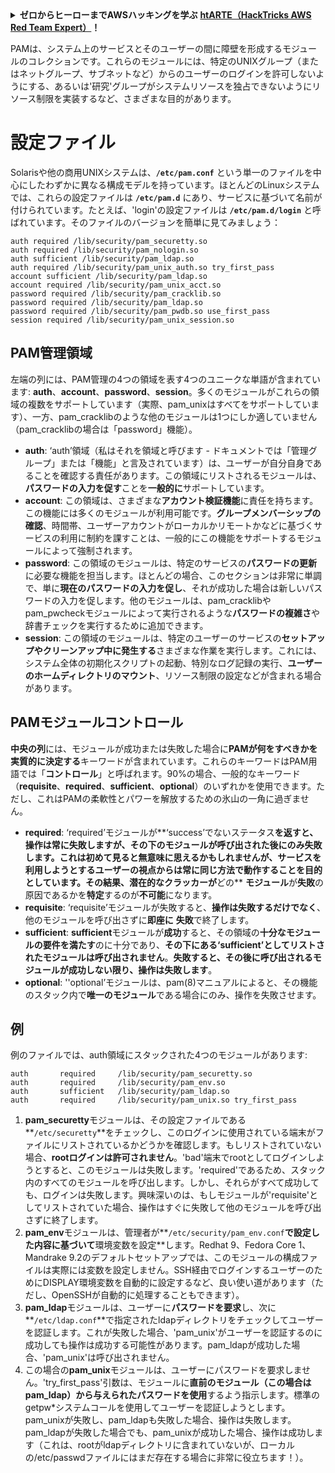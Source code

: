 <details>

<summary><strong>ゼロからヒーローまでAWSハッキングを学ぶ</strong> <a href="https://training.hacktricks.xyz/courses/arte"><strong>htARTE（HackTricks AWS Red Team Expert）</strong></a><strong>！</strong></summary>

HackTricksをサポートする他の方法：

* **HackTricksで企業を宣伝したい**または**HackTricksをPDFでダウンロードしたい**場合は、[**SUBSCRIPTION PLANS**](https://github.com/sponsors/carlospolop)をチェックしてください！
* [**公式PEASS＆HackTricksスワッグ**](https://peass.creator-spring.com)を入手する
* [**The PEASS Family**](https://opensea.io/collection/the-peass-family)を発見し、独占的な[**NFTs**](https://opensea.io/collection/the-peass-family)のコレクションを見つける
* **💬 [**Discordグループ**](https://discord.gg/hRep4RUj7f)または[**telegramグループ**](https://t.me/peass)に参加するか、**Twitter** 🐦 [**@hacktricks_live**](https://twitter.com/hacktricks_live)をフォローする**
* **ハッキングトリックを共有するためにPRを提出して** [**HackTricks**](https://github.com/carlospolop/hacktricks) と [**HackTricks Cloud**](https://github.com/carlospolop/hacktricks-cloud) のGitHubリポジトリに

</details>


PAMは、システム上のサービスとそのユーザーの間に障壁を形成するモジュールのコレクションです。これらのモジュールには、特定のUNIXグループ（またはネットグループ、サブネットなど）からのユーザーのログインを許可しないようにする、あるいは'研究'グループがシステムリソースを独占できないようにリソース制限を実装するなど、さまざまな目的があります。

# 設定ファイル

Solarisや他の商用UNIXシステムは、**`/etc/pam.conf`** という単一のファイルを中心にしたわずかに異なる構成モデルを持っています。ほとんどのLinuxシステムでは、これらの設定ファイルは **`/etc/pam.d`** にあり、サービスに基づいて名前が付けられています。たとえば、'login'の設定ファイルは **`/etc/pam.d/login`** と呼ばれています。そのファイルのバージョンを簡単に見てみましょう：
```text
auth required /lib/security/pam_securetty.so
auth required /lib/security/pam_nologin.so
auth sufficient /lib/security/pam_ldap.so
auth required /lib/security/pam_unix_auth.so try_first_pass
account sufficient /lib/security/pam_ldap.so
account required /lib/security/pam_unix_acct.so
password required /lib/security/pam_cracklib.so
password required /lib/security/pam_ldap.so
password required /lib/security/pam_pwdb.so use_first_pass
session required /lib/security/pam_unix_session.so
```
## **PAM管理領域**

左端の列には、PAM管理の4つの領域を表す4つのユニークな単語が含まれています: **auth**、**account**、**password**、**session**。多くのモジュールがこれらの領域の複数をサポートしています（実際、pam_unixはすべてをサポートしています）、一方、pam_cracklibのような他のモジュールは1つにしか適していません（pam_cracklibの場合は「password」機能）。

* **auth**: ‘auth’領域（私はそれを領域と呼びます - ドキュメントでは「管理グループ」または「機能」と言及されています）は、ユーザーが自分自身であることを確認する責任があります。この領域にリストされるモジュールは、**パスワードの入力を促す**ことを**一般的に**サポートしています。
* **account**: この領域は、さまざまな**アカウント検証機能**に責任を持ちます。この機能には多くのモジュールが利用可能です。**グループメンバーシップの確認**、時間帯、ユーザーアカウントがローカルかリモートかなどに基づくサービスの利用に制約を課すことは、一般的にこの機能をサポートするモジュールによって強制されます。
* **password**: この領域のモジュールは、特定のサービスの**パスワードの更新**に必要な機能を担当します。ほとんどの場合、このセクションは非常に単調で、単に**現在のパスワードの入力を促し**、それが成功した場合は新しいパスワードの入力を促します。他のモジュールは、pam_cracklibやpam_pwcheckモジュールによって実行されるような**パスワードの複雑さ**や辞書チェックを実行するために追加できます。
* **session**: この領域のモジュールは、特定のユーザーのサービスの**セットアップやクリーンアップ中に発生する**さまざまな作業を実行します。これには、システム全体の初期化スクリプトの起動、特別なログ記録の実行、**ユーザーのホームディレクトリのマウント**、リソース制限の設定などが含まれる場合があります。

## **PAMモジュールコントロール**

**中央の列**には、モジュールが成功または失敗した場合に**PAMが何をすべきかを実質的に決定する**キーワードが含まれています。これらのキーワードはPAM用語では「**コントロール**」と呼ばれます。90%の場合、一般的なキーワード（**requisite**、**required**、**sufficient**、**optional**）のいずれかを使用できます。ただし、これはPAMの柔軟性とパワーを解放するための氷山の一角に過ぎません。

* **required**: ‘required’モジュールが**‘success’でないステータス**を返すと、**操作は常に失敗します**が、**その下のモジュールが呼び出された後**にのみ失敗します。これは初めて見ると無意味に思えるかもしれませんが、**サービスを利用しようとするユーザーの視点からは常に同じ方法で動作する**ことを目的としています。その結果、潜在的なクラッカーが**どの** **モジュール**が**失敗**の原因であるかを**特定**するのが**不可能**になります。
* **requisite**: ‘requisite’モジュールが失敗すると、**操作は失敗するだけでなく**、他のモジュールを呼び出さずに**即座に** **失敗**で終了します。
* **sufficient**: **sufficient**モジュールが**成功**すると、その領域の**十分なモジュールの要件を満たす**のに十分であり、**その下にある‘sufficient’としてリストされたモジュールは呼び出されません**。**失敗すると、その後に呼び出されるモジュールが成功しない限り、操作は失敗します**。
* **optional**: ''optional’モジュールは、pam\(8\)マニュアルによると、その機能のスタック内で**唯一のモジュール**である場合にのみ、操作を失敗させます。

## 例

例のファイルでは、auth領域にスタックされた4つのモジュールがあります:
```text
auth       required     /lib/security/pam_securetty.so
auth       required     /lib/security/pam_env.so
auth       sufficient   /lib/security/pam_ldap.so
auth       required     /lib/security/pam_unix.so try_first_pass
```
1. **pam\_securetty**モジュールは、その設定ファイルである**`/etc/securetty`**をチェックし、このログインに使用されている端末がファイルにリストされているかどうかを確認します。もしリストされていない場合、**rootログインは許可されません**。'bad'端末でrootとしてログインしようとすると、このモジュールは失敗します。'required'であるため、スタック内のすべてのモジュールを呼び出します。しかし、それらがすべて成功しても、ログインは失敗します。興味深いのは、もしモジュールが'requisite'としてリストされていた場合、操作はすぐに失敗して他のモジュールを呼び出さずに終了します。
2. **pam\_env**モジュールは、管理者が**`/etc/security/pam_env.conf`**で設定した内容に基づいて**環境変数を設定**します。Redhat 9、Fedora Core 1、Mandrake 9.2のデフォルトセットアップでは、このモジュールの構成ファイルは実際には変数を設定しません。SSH経由でログインするユーザーのためにDISPLAY環境変数を自動的に設定するなど、良い使い道があります（ただし、OpenSSHが自動的に処理することもできます）。
3. **pam\_ldap**モジュールは、ユーザーに**パスワードを要求**し、次に**`/etc/ldap.conf`**で指定されたldapディレクトリをチェックしてユーザーを認証します。これが失敗した場合、'pam\_unix'がユーザーを認証するのに成功しても操作は成功する可能性があります。pam\_ldapが成功した場合、'pam\_unix'は呼び出されません。
4. この場合の**pam\_unix**モジュールは、ユーザーにパスワードを要求しません。'try_first_pass'引数は、モジュールに**直前のモジュール（この場合はpam\_ldap）から与えられたパスワードを使用**するよう指示します。標準のgetpw\*システムコールを使用してユーザーを認証しようとします。pam\_unixが失敗し、pam\_ldapも失敗した場合、操作は失敗します。pam\_ldapが失敗した場合でも、pam\_unixが成功した場合、操作は成功します（これは、rootがldapディレクトリに含まれていないが、ローカルの/etc/passwdファイルにはまだ存在する場合に非常に役立ちます！）。
